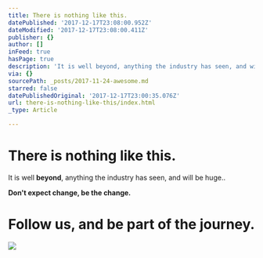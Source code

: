 ```yaml
---
title: There is nothing like this.
datePublished: '2017-12-17T23:08:00.952Z'
dateModified: '2017-12-17T23:08:00.411Z'
publisher: {}
author: []
inFeed: true
hasPage: true
description: 'It is well beyond, anything the industry has seen, and will be huge..'
via: {}
sourcePath: _posts/2017-11-24-awesome.md
starred: false
datePublishedOriginal: '2017-12-17T23:00:35.076Z'
url: there-is-nothing-like-this/index.html
_type: Article

---
```

# There is nothing like this.

It is well **beyond**, anything the industry has seen, and will be huge..

**Don't expect change, be the change.**

# Follow us, and be part of the journey.
![](https://the-grid-user-content.s3-us-west-2.amazonaws.com/a12ab4f1-e605-4b50-9ee5-a988e6ac0e9c.jpg)